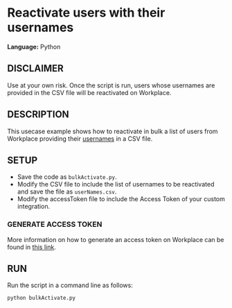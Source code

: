 # Reactivate users with their usernames
  
**Language:** Python

## DISCLAIMER
Use at your own risk. Once the script is run, users whose usernames are provided in the CSV file will be reactivated on Workplace.

## DESCRIPTION
This usecase example shows how to reactivate in bulk a list of users from Workplace providing their [usernames](https://developers.facebook.com/docs/workplace/reference/account-management-api#coreschema) in a CSV file. 

## SETUP
* Save the code as `bulkActivate.py`.
* Modify the CSV file to include the list of usernames to be reactivated and save the file as `userNames.csv`.
* Modify the accessToken file to include the Access Token of your custom integration.

### GENERATE ACCESS TOKEN
More information on how to generate an access token on Workplace can be found in [this link](https://developers.facebook.com/docs/workplace/custom-integrations-new/).

## RUN
Run the script in a command line as follows:

```python
python bulkActivate.py
```